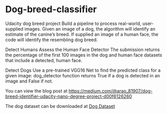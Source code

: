 # Dog-breed-classifier

Udacity dog breed project
Build a pipeline to process real-world, user-supplied images.
Given an image of a dog, the algorithm will identify an estimate of the canine’s breed. If supplied an image of a human face, the code will identify the resembling dog breed.

Detect Humans
Assess the Human Face Detector The submission returns the percentage of the first 100 images in the dog and human face datasets that include a detected, human face.

Detect Dogs
Use a pre-trained VGG16 Net to find the predicted class for a given image: dog_detector function returns True if a dog is detected in an image and False if not.

You can view the blog post at https://medium.com/@arao_81907/dog-breed-identifier-udacity-nano-degree-project-d00f6126260


The dog dataset can be downloaded at 
[Dog Dataset](https://s3-us-west-1.amazonaws.com/udacity-aind/dog-project/dogImages.zip "Dog Data")

